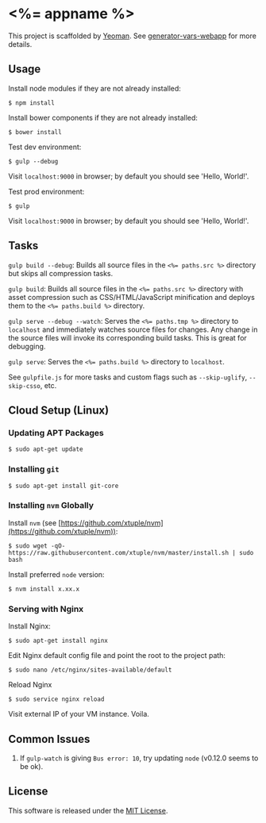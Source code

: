 # <%= appname %>

This project is scaffolded by [Yeoman](http://yeoman.io). See [generator-vars-webapp](https://github.com/VARIANTE/generator-vars-webapp.git) for more details.

## Usage

Install node modules if they are not already installed:
```
$ npm install
```

Install bower components if they are not already installed:
```
$ bower install
```

Test dev environment:
```
$ gulp --debug
```

Visit ```localhost:9000``` in browser; by default you should see 'Hello, World!'.

Test prod environment:
```
$ gulp
```

Visit ```localhost:9000``` in browser; by default you should see 'Hello, World!'.

## Tasks

```gulp build --debug```: Builds all source files in the ```<%= paths.src %>``` directory but skips all compression tasks.

```gulp build```: Builds all source files in the ```<%= paths.src %>``` directory with asset compression such as CSS/HTML/JavaScript minification and deploys them to the ```<%= paths.build %>``` directory.

```gulp serve --debug --watch```: Serves the ```<%= paths.tmp %>``` directory to ```localhost``` and immediately watches source files for changes. Any change in the source files will invoke its corresponding build tasks. This is great for debugging.

```gulp serve```: Serves the ```<%= paths.build %>``` directory to ```localhost```.

See ```gulpfile.js``` for more tasks and custom flags such as ```--skip-uglify```, ```--skip-csso```, etc.

## Cloud Setup (Linux)

### Updating APT Packages

```
$ sudo apt-get update
```

### Installing ```git```

```
$ sudo apt-get install git-core
```

### Installing ```nvm``` Globally

Install ```nvm``` (see [https://github.com/xtuple/nvm](https://github.com/xtuple/nvm)):
```
$ sudo wget -qO- https://raw.githubusercontent.com/xtuple/nvm/master/install.sh | sudo bash
```

Install preferred ```node``` version:
```
$ nvm install x.xx.x
```

### Serving with Nginx

Install Nginx:
```
$ sudo apt-get install nginx
```

Edit Nginx default config file and point the root to the project path:
```
$ sudo nano /etc/nginx/sites-available/default
```

Reload Nginx
```
$ sudo service nginx reload
```

Visit external IP of your VM instance. Voila.

## Common Issues

1. If ```gulp-watch``` is giving ```Bus error: 10```, try updating ```node``` (v0.12.0 seems to be ok).

## License

This software is released under the [MIT License](http://opensource.org/licenses/MIT).
